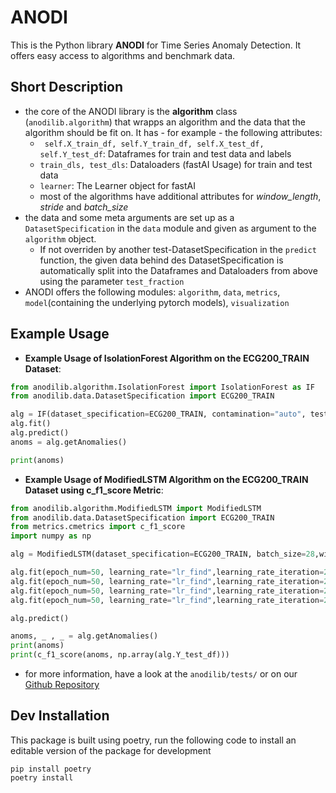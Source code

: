 # ANODI

This is the Python library **ANODI** for Time Series Anomaly Detection. It offers easy access to algorithms and benchmark data.

## Short Description

- the core of the ANODI library is the **algorithm** class (```anodilib.algorithm```) that wrapps an algorithm and the data that the algorithm should be fit on. It has - for example - the following attributes:
   - ``` self.X_train_df, self.Y_train_df, self.X_test_df, self.Y_test_df```: Dataframes for train and test data and labels
   - ```train_dls, test_dls```: Dataloaders (fastAI Usage) for train and test data
   - ```learner```: The Learner object for fastAI
   - most of the algorithms have additional attributes for _window_length_, _stride_ and _batch_size_
- the data and some meta arguments are set up as a ```DatasetSpecification``` in the ```data``` module and given as argument to the ```algorithm``` object. 
   - If not overriden by another test-DatasetSpecification in the ```predict``` function, the given data behind des DatasetSpecification is automatically split into the Dataframes and Dataloaders from above using the parameter ```test_fraction```
- ANODI offers the following modules: ```algorithm```, ```data```, ```metrics```, ```model```(containing the underlying pytorch models), ```visualization```

## Example Usage

- **Example Usage of IsolationForest Algorithm on the ECG200_TRAIN Dataset**:

```python 
from anodilib.algorithm.IsolationForest import IsolationForest as IF
from anodilib.data.DatasetSpecification import ECG200_TRAIN

alg = IF(dataset_specification=ECG200_TRAIN, contamination="auto", test_fraction=0.2)
alg.fit()
alg.predict()
anoms = alg.getAnomalies()

print(anoms)
```

- **Example Usage of ModifiedLSTM Algorithm on the ECG200_TRAIN Dataset using c_f1_score Metric**:

```python
from anodilib.algorithm.ModifiedLSTM import ModifiedLSTM
from anodilib.data.DatasetSpecification import ECG200_TRAIN
from metrics.cmetrics import c_f1_score
import numpy as np

alg = ModifiedLSTM(dataset_specification=ECG200_TRAIN, batch_size=28,window_len=4, stride=1)

alg.fit(epoch_num=50, learning_rate="lr_find",learning_rate_iteration=200)
alg.fit(epoch_num=50, learning_rate="lr_find",learning_rate_iteration=200)
alg.fit(epoch_num=50, learning_rate="lr_find",learning_rate_iteration=200)
alg.fit(epoch_num=50, learning_rate="lr_find",learning_rate_iteration=200)

alg.predict()

anoms, _ , _ = alg.getAnomalies()
print(anoms)
print(c_f1_score(anoms, np.array(alg.Y_test_df)))
```

- for more information, have a look at the ```anodilib/tests/``` or on our [Github Repository](https://gitlab.fachschaften.org/timonius/anodi/)

## Dev Installation

This package is built using poetry, run the following code to install an editable version of the package for development
```
pip install poetry
poetry install
```